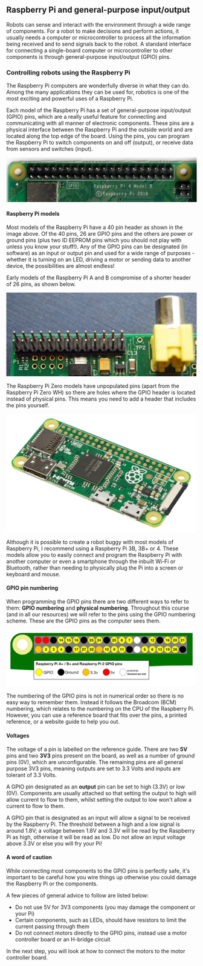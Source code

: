 [comment]: # (
Is this step open? Y/N
If so, short description of this step:
Related links:
Related files:
)

## Raspberry Pi and general-purpose input/output

Robots can sense and interact with the environment through a wide range of components. For a robot to make decisions and perform actions, it usually needs a computer or microcontroller to process all the information being received and to send signals back to the robot. A standard interface for connecting a single-board computer or microcontroller to other components is through general-purpose input/output (GPIO) pins.

### Controlling robots using the Raspberry Pi

The Raspberry Pi computers are wonderfully diverse in what they can do. Among the many applications they can be used for, robotics is one of the most exciting and powerful uses of a Raspberry Pi.

Each model of the Raspberry Pi has a set of general-purpose input/output (GPIO) pins, which are a really useful feature for connecting and communicating with all manner of electronic components. These pins are a physical interface between the Raspberry Pi and the outside world and are located along the top edge of the board. Using the pins, you can program the Raspberry Pi to switch components on and off (output), or receive data from sensors and switches (input).

![The GPIO pins on a Raspberry Pi 4 with a 40 pin header](images/1_5-gpio-pins-raspberry-pi-4-40-header.jpg)

#### Raspberry Pi models

Most models of the Raspberry Pi have a 40 pin header as shown in the image above. Of the 40 pins, 26 are GPIO pins and the others are power or ground pins (plus two ID EEPROM pins which you should not play with unless you know your stuff!). Any of the GPIO pins can be designated (in software) as an input or output pin and used for a wide range of purposes - whether it is turning on an LED, driving a motor or sending data to another device, the possibilities are almost endless!

Early models of the Raspberry Pi A and B compromise of a shorter header of 26 pins, as shown below.

![The GPIO pins on a Raspberry Pi 1 with a 26 pin header](images/1_5-gpio-pins-raspberry-pi-1-26-header.jpg)

The Raspberry Pi Zero models have unpopulated pins (apart from the Raspberry Pi Zero WH) so there are holes where the GPIO header is located instead of physical pins. This means you need to add a header that includes the pins yourself.  

![A Raspberry Pi Zero with a solder-less header](images/1_5-raspberry-pi-zero.jpg)

Although it is possible to create a robot buggy with most models of Raspberry Pi, I recommend using a Raspberry Pi 3B, 3B+ or 4. These models allow you to easily connect and program the Raspberry Pi with another computer or even a smartphone through the inbuilt Wi-Fi or Bluetooth, rather than needing to physically plug the Pi into a screen or keyboard and mouse.

#### GPIO pin numbering

When programming the GPIO pins there are two different ways to refer to them: **GPIO numbering** and **physical numbering**. Throughout this course (and in all our resources) we will refer to the pins using the GPIO numbering scheme. These are the GPIO pins as the computer sees them.

![The layout of the GPIO pins on a 40 pin Raspberry Pi using GPIO numbering, which can be used as a reference guide.](images/1_5-gpio-numbers-raspberry-pi-40-pin-header.png)

The numbering of the GPIO pins is not in numerical order so there is no easy way to remember them. Instead it follows the Broadcom (BCM) numbering, which relates to the numbering on the CPU of the Raspberry Pi. However, you can use a reference board that fits over the pins, a printed reference, or a website guide to help you out.

[comment]: # (Link to reference guide / board?)

#### Voltages

The voltage of a pin is labelled on the reference guide. There are two **5V** pins and two **3V3** pins present on the board, as well as a number of ground pins (0V), which are unconfigurable. The remaining pins are all general purpose 3V3 pins, meaning outputs are set to 3.3 Volts and inputs are tolerant of 3.3 Volts.

A GPIO pin designated as an **output** pin can be set to high (3.3V) or low (0V). Components are usually attached so that setting the output to high will allow current to flow to them, whilst setting the output to low won't allow a current to flow to them.

A GPIO pin that is designated as an input will allow a signal to be received by the Raspberry Pi. The threshold between a high and a low signal is around 1.8V; a voltage between 1.8V and 3.3V will be read by the Raspberry Pi as high, otherwise it will be read as low. Do not allow an input voltage above 3.3V or else you will fry your Pi!

#### A word of caution

While connecting most components to the GPIO pins is perfectly safe, it's important to be careful how you wire things up otherwise you could damage the Raspberry Pi or the components.

A few pieces of general advice to follow are listed below:

+ Do not use 5V for 3V3 components (you may damage the component or your Pi)
+ Certain components, such as LEDs, should have resistors to limit the current passing through them
+ Do not connect motors directly to the GPIO pins, instead use a motor controller board or an H-bridge circuit

In the next step, you will look at how to connect the motors to the motor controller board.